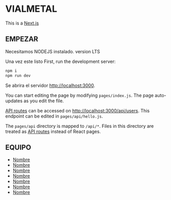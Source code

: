 # VIALMETAL
This is a [Next.js](https://nextjs.org/)
## EMPEZAR
Necesitamos NODEJS instalado. version LTS

Una vez este listo 
First, run the development server:

```bash
npm i
npm run dev
```

Se abrira el servidor [http://localhost:3000](http://localhost:3000).

You can start editing the page by modifying `pages/index.js`. The page auto-updates as you edit the file.

[API routes](https://nextjs.org/docs/api-routes/introduction) can be accessed on [http://localhost:3000/api/users](http://localhost:3000/api/users). This endpoint can be edited in `pages/api/hello.js`.

The `pages/api` directory is mapped to `/api/*`. Files in this directory are treated as [API routes](https://nextjs.org/docs/api-routes/introduction) instead of React pages.

## EQUIPO
- [Nombre ](https://github.com/username)
- [Nombre ](https://github.com/username)
- [Nombre ](https://github.com/username)
- [Nombre ](https://github.com/username)
- [Nombre ](https://github.com/username)
- [Nombre ](https://github.com/username)
- [Nombre ](https://github.com/username)
